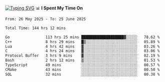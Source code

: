 <a href="https://git.io/typing-svg"><img src="https://readme-typing-svg.demolab.com?font=Fira+Code&weight=700&size=35&pause=2000&center=true&random=false&width=1000&height=250&lines=%F0%9D%98%9B%F0%9D%98%A9%F0%9D%98%A6+%F0%9D%98%AD%F0%9D%98%AA%F0%9D%98%A7%F0%9D%98%A6+%F0%9D%98%B0%F0%9D%98%A7+%F0%9D%98%B5%F0%9D%98%A9%F0%9D%98%AA%F0%9D%98%B4+%F0%9D%98%B8%F0%9D%98%B0%F0%9D%98%B3%F0%9D%98%AD%F0%9D%98%A5+%F0%9D%98%AA%F0%9D%98%B4+%F0%9D%98%B0%F0%9D%98%AF%F0%9D%98%AD%F0%9D%98%BA+%F0%9D%98%B5%F0%9D%98%A9%F0%9D%98%A6+%F0%9D%98%A6%F0%9D%98%AF%F0%9D%98%AB%F0%9D%98%B0%F0%9D%98%BA%F0%9D%98%AE%F0%9D%98%A6%F0%9D%98%AF%F0%9D%98%B5+%F0%9D%98%B0%F0%9D%98%A7+%F0%9D%98%A5%F0%9D%98%A6%F0%9D%98%A4%F0%9D%98%A6%F0%9D%98%B1%F0%9D%98%B5%F0%9D%98%AA%F0%9D%98%B0%F0%9D%98%AF" alt="Typing SVG" /></a>
📊 **I Spent My Time On** 

<!--START_SECTION:waka-->

```txt
From: 26 May 2025 - To: 25 June 2025

Total Time: 144 hrs 12 mins

Go                113 hrs 25 mins ███████████████████▓░░░░░   78.62 %
C++               8 hrs 29 mins   █▒░░░░░░░░░░░░░░░░░░░░░░░   05.89 %
Lua               4 hrs 42 mins   ▓░░░░░░░░░░░░░░░░░░░░░░░░   03.26 %
C                 4 hrs 24 mins   ▓░░░░░░░░░░░░░░░░░░░░░░░░   03.06 %
Protocol Buffer   3 hrs 9 mins    ▓░░░░░░░░░░░░░░░░░░░░░░░░   02.19 %
Bash              2 hrs 12 mins   ▒░░░░░░░░░░░░░░░░░░░░░░░░   01.53 %
TypeScript        49 mins         ░░░░░░░░░░░░░░░░░░░░░░░░░   00.57 %
CMake             43 mins         ░░░░░░░░░░░░░░░░░░░░░░░░░   00.50 %
SQL               32 mins         ░░░░░░░░░░░░░░░░░░░░░░░░░   00.38 %
```

<!--END_SECTION:waka-->
